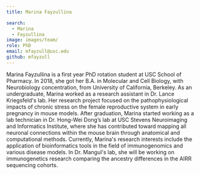 ```yaml
---
title: Marina Fayzullina

search:
  - Marina
  - Fayzullina
image: images/team/
role: PhD
email: mfayzull@usc.edu
github: mfayzull
---
```


Marina Fayzullina is a first year PhD rotation student at USC School of Pharmacy. In 2018, she got her B.A. in Molecular and Cell Biology, with Neurobiology concentration, from University of California, Berkeley. As an undergraduate, Marina worked as a research assistant in Dr. Lance Kriegsfeld's lab. Her research project focused on the pathophysiological impacts of chronic stress on the female reproductive system in early pregnancy in mouse models. After graduation, Marina started working as a lab technician in Dr. Hong-Wei Dong’s lab at USC Stevens Neuroimaging and Informatics Institute, where she has contributed toward mapping all neuronal connections within the mouse brain through anatomical and computational methods. Currently, Marina's research interests include the application of bioinformatics tools in the field of immunogenomics and various disease models. In Dr. Mangul's lab, she will be working on immunogenetics research comparing the ancestry differences in the AIRR sequencing cohorts.


